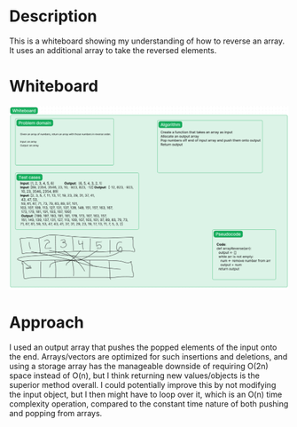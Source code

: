 # Description

This is a whiteboard showing my understanding of how to reverse an array. It uses an additional array to take the reversed elements.

# Whiteboard

![Whiteboard](./arrayReverseWhiteboard.png)

# Approach

I used an output array that pushes the popped elements of the input onto the end. Arrays/vectors are optimized for such insertions and deletions, and using a storage array has the manageable downside of requiring O(2n) space instead of O(n), but I think returning new values/objects is the superior method overall. I could potentially improve this by not modifying the input object, but I then might have to loop over it, which is an O(n) time complexity operation, compared to the constant time nature of both pushing and popping from arrays. 